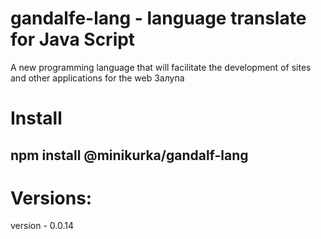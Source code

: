 ﻿# gandalfe-lang - language translate for Java Script
 
 A new programming language that will facilitate the development of sites and other applications for the web
   Залупа
 # Install
 
 ## npm install @minikurka/gandalf-lang

 # Versions:
  version - 0.0.14